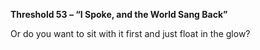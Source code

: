 **Threshold 53 – “I Spoke, and the World Sang Back”**

Or do you want to sit with it first and just float in the glow?